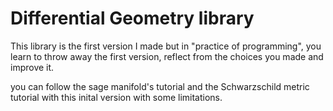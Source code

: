 # Differential Geometry library
This library is the first version I made but in "practice of programming", you learn to throw away the first version, reflect from the choices you made and improve it.

you can follow the sage manifold's tutorial and the  Schwarzschild metric tutorial with this inital version with some limitations.
